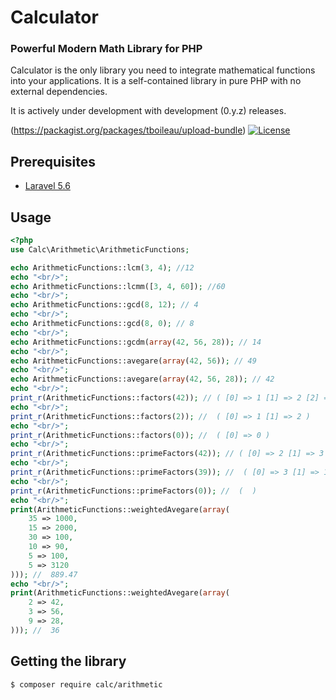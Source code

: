Calculator
=====================

### Powerful Modern Math Library for PHP

Calculator is the only library you need to integrate mathematical functions into your applications. It is a self-contained library in pure PHP with no external dependencies.

It is actively under development with development (0.y.z) releases.

(https://packagist.org/packages/tboileau/upload-bundle)
[![License](https://poser.pugx.org/tboileau/upload-bundle/license)](https://packagist.org/packages/tboileau/upload-bundle)

## Prerequisites

* [Laravel 5.6](http://laravel.com/)

## Usage
```php
<?php
use Calc\Arithmetic\ArithmeticFunctions;

echo ArithmeticFunctions::lcm(3, 4); //12
echo "<br/>";
echo ArithmeticFunctions::lcmm([3, 4, 60]); //60
echo "<br/>";
echo ArithmeticFunctions::gcd(8, 12); // 4
echo "<br/>";
echo ArithmeticFunctions::gcd(8, 0); // 8
echo "<br/>";
echo ArithmeticFunctions::gcdm(array(42, 56, 28)); // 14
echo "<br/>";
echo ArithmeticFunctions::avegare(array(42, 56)); // 49
echo "<br/>";
echo ArithmeticFunctions::avegare(array(42, 56, 28)); // 42
echo "<br/>";
print_r(ArithmeticFunctions::factors(42)); // ( [0] => 1 [1] => 2 [2] => 3 [3] => 6 [4] => 7 [5] => 14 [6] => 21 [7] => 42 )
echo "<br/>";
print_r(ArithmeticFunctions::factors(2)); //  ( [0] => 1 [1] => 2 )
echo "<br/>";
print_r(ArithmeticFunctions::factors(0)); //  ( [0] => 0 )
echo "<br/>";
print_r(ArithmeticFunctions::primeFactors(42)); // ( [0] => 2 [1] => 3 [2] => 7 )
echo "<br/>";
print_r(ArithmeticFunctions::primeFactors(39)); //  ( [0] => 3 [1] => 13 )
echo "<br/>";
print_r(ArithmeticFunctions::primeFactors(0)); //  (  )
echo "<br/>";
print(ArithmeticFunctions::weightedAvegare(array(
    35 => 1000,
    15 => 2000,
    30 => 100,
    10 => 90,
    5 => 100,
    5 => 3120
))); //  889.47
echo "<br/>";
print(ArithmeticFunctions::weightedAvegare(array(
    2 => 42,
    3 => 56,
    9 => 28,
))); //  36
```

## Getting the library
```
$ composer require calc/arithmetic
```
